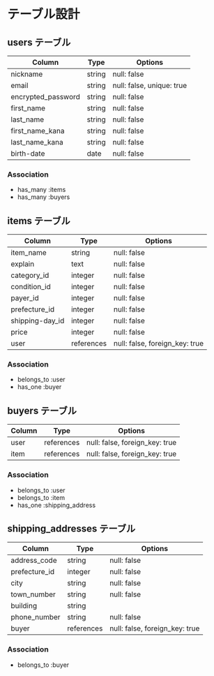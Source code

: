 # テーブル設計

## users テーブル

| Column             | Type   | Options                         |
| ------------------ | ------ | ------------------------------- |
| nickname           | string | null: false                     |
| email              | string | null: false, unique: true       |
| encrypted_password | string | null: false                     |
| first_name         | string | null: false                     |
| last_name          | string | null: false                     |
| first_name_kana    | string | null: false                     |
| last_name_kana     | string | null: false                     |
| birth-date         | date   | null: false                     |

### Association

- has_many :items
- has_many :buyers

## items テーブル

| Column             | Type       | Options                        |
| ------------------ | ---------- | ------------------------------ |
| item_name          | string     | null: false                    |
| explain            | text       | null: false                    |
| category_id        | integer    | null: false                    |
| condition_id       | integer    | null: false                    |
| payer_id           | integer    | null: false                    |
| prefecture_id      | integer    | null: false                    |
| shipping-day_id    | integer    | null: false                    |
| price              | integer    | null: false                    |
| user               | references | null: false, foreign_key: true |

### Association

- belongs_to :user
- has_one :buyer

## buyers テーブル

| Column             | Type       | Options                        |
| ------------------ | ---------- | ------------------------------ |
| user               | references | null: false, foreign_key: true |
| item               | references | null: false, foreign_key: true |

### Association

- belongs_to :user
- belongs_to :item
- has_one :shipping_address

## shipping_addresses テーブル

| Column             | Type       | Options                        |
| ------------------ | ---------- | ------------------------------ |
| address_code       | string     | null: false                    |
| prefecture_id      | integer    | null: false                    |
| city               | string     | null: false                    |
| town_number        | string     | null: false                    |
| building           | string     |                                |
| phone_number       | string     | null: false                    |
| buyer              | references | null: false, foreign_key: true |

### Association

- belongs_to :buyer